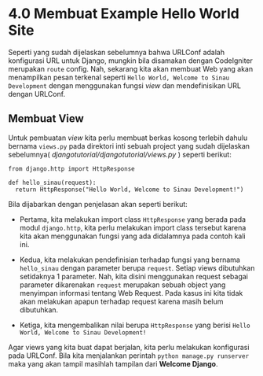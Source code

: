 # 4.0 Membuat Example Hello World Site

Seperti yang sudah dijelaskan sebelumnya bahwa URLConf adalah konfigurasi URL untuk Django, mungkin bila disamakan dengan CodeIgniter merupakan `route` config. Nah, sekarang kita akan membuat Web yang akan menampilkan pesan terkenal seperti `Hello World, Welcome to Sinau Development` dengan menggunakan fungsi _view_ dan mendefinisikan URL dengan URLConf.

## Membuat View

Untuk pembuatan _view_ kita perlu membuat berkas kosong terlebih dahulu bernama `views.py` pada direktori inti sebuah project yang sudah dijelaskan sebelumnya( _djangotutorial/djangotutorial/views.py_ ) seperti berikut:

```
from django.http import HttpResponse

def hello_sinau(request):
  return HttpResponse("Hello World, Welcome to Sinau Development!")
```

Bila dijabarkan dengan penjelasan akan seperti berikut:

* Pertama, kita melakukan import class `HttpResponse` yang berada pada modul `django.http`, kita perlu melakukan import class tersebut karena kita akan menggunakan fungsi yang ada didalamnya pada contoh kali ini.

* Kedua, kita melakukan pendefinisian terhadap fungsi yang bernama `hello_sinau` dengan parameter berupa `request`. Setiap views dibutuhkan setidaknya 1 parameter. Nah, kita disini menggunakan request sebagai parameter dikarenakan `request` merupakan sebuah object yang menyimpan informasi tentang Web Request. Pada kasus ini kita tidak akan melakukan apapun terhadap request karena masih belum dibutuhkan.

* Ketiga, kita mengembalikan nilai berupa `HttpResponse` yang berisi `Hello World, Welcome to Sinau Development!`
    
Agar views yang kita buat dapat berjalan, kita perlu melakukan konfigurasi pada URLConf. Bila kita menjalankan perintah `python manage.py runserver` maka yang akan tampil masihlah tampilan dari **Welcome Django**.
